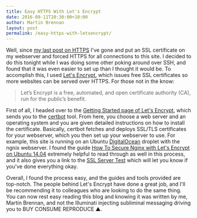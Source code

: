 ```yaml
---
title: Easy HTTPS With Let's Encrypt
date: 2016-09-11T20:30:00+10:00
author: Martin Brennan
layout: post
permalink: /easy-https-with-letsencrypt/
---
```


Well, since [my last post on HTTPS](/google-chrome-start-marking-http-connections-insecure/) I've gone and put an SSL certificate on my webserver and forced HTTPS for all connections to this site. I decided to do this tonight while I was doing some other poking around over SSH, and found that it was even easier to set up than I thought it would be. To accomplish this, I used [Let's Encrypt](https://letsencrypt.org/), which issues free SSL certificates so more websites can be served over HTTPS. For those not in the know:

> Let’s Encrypt is a free, automated, and open certificate authority (CA), run for the public’s benefit.

First of all, I headed over to the [Getting Started page of Let's Encrypt](https://letsencrypt.org/getting-started/), which sends you to the [certbot](https://certbot.eff.org/) tool. From here, you choose a web server and an operating system and you are given detailed instructions on how to install the certificate. Basically, certbot fetches and deploys SSL/TLS certificates for your webserver, which you then set up your webserver to use. For example, this site is running on an Ubuntu [DigitalOcean](https://www.digitalocean.com/) droplet with the ngnix webserver. I found the guide [How To Secure Nginx with Let's Encrypt on Ubuntu 14.04](https://www.digitalocean.com/community/tutorials/how-to-secure-nginx-with-let-s-encrypt-on-ubuntu-14-04) extremely helpful to read through as well in this process, and it also gives you a link to the [SSL Server Test](https://www.ssllabs.com/ssltest/analyze.html) which will let you know if you've done everything okay.

Overall, I found the process easy, and the guides and tools provided are top-notch. The people behind Let's Encrypt have done a great job, and I'll be recommending it to colleagues who are looking to do the same thing. You can now rest easy reading this blog and knowing it was written by me, Martin Brennan, and not the Illuminati injecting subliminal messaging driving you to BUY CONSUME REPRODUCE &#x25b2;.
